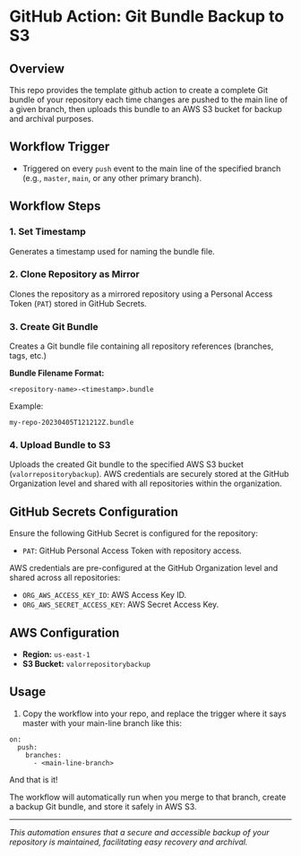 # GitHub Action: Git Bundle Backup to S3

## Overview

This repo provides the template github action to create a complete Git bundle of your repository each time changes are pushed to the main line of a given branch, then uploads this bundle to an AWS S3 bucket for backup and archival purposes.

## Workflow Trigger

- Triggered on every `push` event to the main line of the specified branch (e.g., `master`, `main`, or any other primary branch).

## Workflow Steps

### 1. **Set Timestamp**
Generates a timestamp used for naming the bundle file.

### 2. **Clone Repository as Mirror**
Clones the repository as a mirrored repository using a Personal Access Token (`PAT`) stored in GitHub Secrets.

### 3. **Create Git Bundle**
Creates a Git bundle file containing all repository references (branches, tags, etc.)

**Bundle Filename Format:**
```
<repository-name>-<timestamp>.bundle
```

Example:
```
my-repo-20230405T121212Z.bundle
```

### 4. **Upload Bundle to S3**
Uploads the created Git bundle to the specified AWS S3 bucket (`valorrepositorybackup`). AWS credentials are securely stored at the GitHub Organization level and shared with all repositories within the organization.

## GitHub Secrets Configuration

Ensure the following GitHub Secret is configured for the repository:

- `PAT`: GitHub Personal Access Token with repository access.

AWS credentials are pre-configured at the GitHub Organization level and shared across all repositories:

- `ORG_AWS_ACCESS_KEY_ID`: AWS Access Key ID.
- `ORG_AWS_SECRET_ACCESS_KEY`: AWS Secret Access Key.

## AWS Configuration

- **Region:** `us-east-1`
- **S3 Bucket:** `valorrepositorybackup`

## Usage

1. Copy the workflow into your repo, and replace the trigger where it says master with your main-line branch like this:
```
on:
  push:
    branches:
      - <main-line-branch>
```

And that is it!

The workflow will automatically run when you merge to that branch, create a backup Git bundle, and store it safely in AWS S3.

---

*This automation ensures that a secure and accessible backup of your repository is maintained, facilitating easy recovery and archival.*

